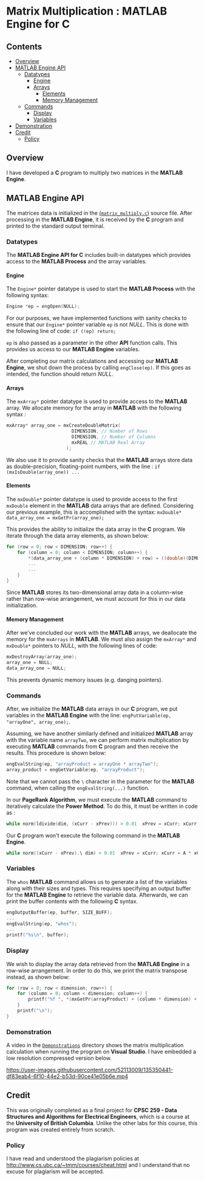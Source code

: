 # Matrix Multiplication : MATLAB Engine for C

## Contents

* [Overview](#Overview)
* [MATLAB Engine API](#MATLAB-Engine-API)
    * [Datatypes](#Datatype)
        * [Engine](#Engine)
        * [Arrays](#Arrays)
            * [Elements](#Elements)
            * [Memory Management](#Memory-Management)
    * [Commands](#Commands)
        * [Display](#Display)
        * [Variables](#Variables)
* [Demonstration](#Demonstration)
* [Credit](#Credit)
    * [Policy](#Policy)

## Overview

I have developed a **C** program to multiply two matrices in the **MATLAB Engine**.

## MATLAB Engine API

The matrices data is initialized in the [(`matrix_multiply.c`)](matrix_multiply.c) source file. After processing in the **MATLAB Engine**, it is received by the **C** program and printed to the standard output terminal.

### Datatypes

The **MATLAB Engine API for C** includes built-in datatypes which provides access to the **MATLAB Process** and the array variables.

#### Engine

The `Engine*` pointer datatype is used to start the **MATLAB Process** with the following syntax:</br>

```c
Engine *ep = engOpen(NULL);
```

For our purposes, we have implemented functions with sanity checks to ensure that our `Engine*` pointer variable `ep` is not *NULL*. This is done with the following line of code: `if (!ep) return;`

`ep` is also passed as a parameter in the other **API** function calls. This provides us access to our **MATLAB Engine** variables.

After completing our matrix calculations and accessing our **MATLAB Engine**, we shut down the process by calling `engClose(ep)`. If this goes as intended, the function should return *NULL*.

#### Arrays

The `mxArray*` pointer datatype is used to provide access to the **MATLAB** array. We allocate memory for the array in **MATLAB** with the following syntax : </br>

```c
mxArray* array_one = mxCreateDoubleMatrix(
                        DIMENSION, // Number of Rows
                        DIMENSION, // Number of Columns
                        mxREAL // MATLAB Real Array
                      );
```

We also use it to provide sanity checks that the **MATLAB** arrays store data as double-precision, floating-point numbers, with the line : `if (mxIsDouble(array_one)) ...`

#### Elements

The `mxDouble*` pointer datatype is used to provide access to the first `mxDouble` element in the **MATLAB** data arrays that are defined. Considering our previous example, this is accomplished with the syntax: `mxDouble* data_array_one = mxGetPr(array_one);`</br>

This provides the ability to initialize the data array in the **C** program. We iterate through the data array elements, as shown below:</br>

```c
for (row = 0; row < DIMENSION; row++) {
	for (column = 0; column < DIMENSION; column++) {
		*(data_array_one + (column * DIMENSION) + row) = ((double)(DIMENSION) * row) + column + 1.0;
        ...
        ...
    }
}
```

Since <b>MATLAB</b> stores its two-dimensional array data in a column-wise rather than row-wise arrangement, we must account for this in our data initialization.

#### Memory Management

After we've concluded our work with the **MATLAB** arrays, we deallocate the memory for the `mxArrays` in **MATLAB**.
We must also assign the `mxArray*` and `mxDouble*` pointers to *NULL*, with the following lines of code:</br>

```c
mxDestroyArray(array_one);
array_one = NULL;
data_array_one = NULL;
```

This prevents dynamic memory issues (e.g. danging pointers).

### Commands

After, we initialize the **MATLAB** data arrays in our **C** program,
we put variables in the **MATLAB Engine** with the line: `engPutVariable(ep, "arrayOne", array_one);`.

Assuming, we have another similarly defined and initialized **MATLAB** array with the variable name `arrayTwo`, we can perform matrix multiplication by executing **MATLAB** commands from **C** program and then receive the results. This procedure is shown below:</br>

```c
engEvalString(ep, "arrayProduct = arrayOne * arrayTwo");
array_product = engGetVariable(ep, "arrayProduct");
```

Note that we cannot pass the `\` character in the parameter for the **MATLAB** command, when calling the `engEvalString(...)` function.

In our **PageRank Algorithm**, we must execute the **MATLAB** command to iteratively calculate the <b>Power Method</b>. To do this, it must be written in code as :</br>

```c
while norm(ldivide(dim, (xCurr - xPrev))) > 0.01  xPrev = xCurr; xCurr = A * xCurr; end;
```

Our **C** program won't execute the following command in the **MATLAB Engine**.

```c
while norm((xCurr - xPrev).\ dim) > 0.01  xPrev = xCurr; xCurr = A * xCurr; end;
```

### Variables

The `whos` **MATLAB** command allows us to generate a list of the variables along with their sizes and types. This requires specifying an output buffer for the **MATLAB Engine** to retrieve the variable data. Afterwards, we can print the buffer contents with the following **C** syntax.

```c
engOutputBuffer(ep, buffer, SIZE_BUFF);
...
engEvalString(ep, "whos");
...
printf("%s\n", buffer);
```

### Display

We wish to display the array data retrieved from the **MATLAB Engine** in a row-wise arrangement. In order to do this, we print the matrix transpose instead, as shown below:</br>

```c
for (row = 0; row < dimension; row++) {
	for (column = 0; column < dimension; column++) {
        printf("%f ", *(mxGetPr(arrayProduct) + (column * dimension) + row));
    }
	printf("\n");
}
```

### Demonstration

A video in the [`Demonstrations`](Demonstrations) directory shows the matrix multiplication calculation when running the program on <b>Visual Studio</b>. I have embedded a low resolution compressed version below.

https://user-images.githubusercontent.com/52113009/135350441-df83eab4-6f10-44e2-b53d-90ce41e05b6e.mp4

## Credit

This was originally completed as a final project for <b>CPSC 259 - Data Structures and Algorithms for Electrical Engineers</b>, which is a course at the <b>University of British Columbia</b>. Unlike the other labs for this course, this program was created entirely from scratch.

### Policy

I have read and understood the plagiarism policies at <a href = "http://www.cs.ubc.ca/~tmm/courses/cheat.html">http://www.cs.ubc.ca/~tmm/courses/cheat.html</a> and I understand that no excuse for plagiarism will be accepted.
